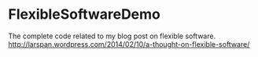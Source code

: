 FlexibleSoftwareDemo
====================

The complete code related to my blog post on flexible software. http://larspan.wordpress.com/2014/02/10/a-thought-on-flexible-software/

